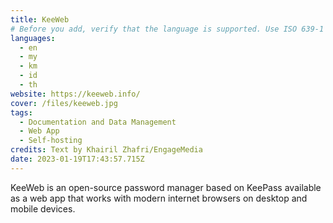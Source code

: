 ```yaml
---
title: KeeWeb
# Before you add, verify that the language is supported. Use ISO 639-1 code only without country code. ms instead of ms_MY. If the source language is English, do not add to the list.
languages:
  - en
  - my
  - km
  - id
  - th
website: https://keeweb.info/
cover: /files/keeweb.jpg
tags:
  - Documentation and Data Management
  - Web App
  - Self-hosting
credits: Text by Khairil Zhafri/EngageMedia
date: 2023-01-19T17:43:57.715Z
---
```

K﻿eeWeb is an open-source password manager based on KeePass available as a web app that works with modern internet browsers on desktop and mobile devices.